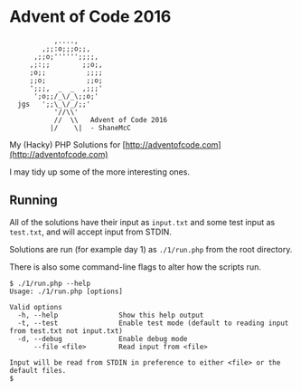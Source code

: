 # Advent of Code 2016

```
           ,....,
        ,;;:o;;;o;;,
      ,;;o;'''''';;;;,
     ,;:;;        ;;o;,
     ;o;;          ;;;;
     ;;o;          ;;o;
     ';;;,  _  _  ,;;;'
      ';o;;/_\/_\;;o;'
  jgs   ';;\_\/_/;;'
           '//\\'
           //  \\   Advent of Code 2016
          |/    \|  - ShaneMcC
```

My (Hacky) PHP Solutions for [http://adventofcode.com](http://adventofcode.com)

I may tidy up some of the more interesting ones.

## Running

All of the solutions have their input as `input.txt` and some test input as `test.txt`, and will accept input from STDIN.

Solutions are run (for example day 1) as `./1/run.php` from the root directory.

There is also some command-line flags to alter how the scripts run.

```
$ ./1/run.php --help
Usage: ./1/run.php [options]

Valid options
  -h, --help               Show this help output
  -t, --test               Enable test mode (default to reading input from test.txt not input.txt)
  -d, --debug              Enable debug mode
      --file <file>        Read input from <file>

Input will be read from STDIN in preference to either <file> or the default files.
$
```
